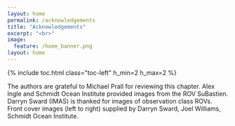 ```yaml
---
layout: home
permalink: /acknowledgements
title: "Acknowledgements"
excerpt: "<br>"
image:
  feature: /home_banner.png
layout: home
---
```

{% include toc.html class="toc-left" h_min=2 h_max=2 %}

The authors are grateful to Michael Prall for reviewing this chapter. Alex Ingle and Schmidt Ocean Institute provided images from the ROV SuBastien. Darryn Sward (IMAS) is thanked for images of observation class ROVs. Front cover images (left to right) supplied by Darryn Sward, Joel Williams, Schmidt Ocean Institute.
